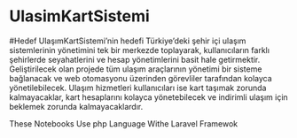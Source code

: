 # UlasimKartSistemi
#Hedef
UlaşımKartSistemi’nin hedefi Türkiye’deki şehir içi ulaşım sistemlerinin yönetimini tek bir merkezde toplayarak, kullanıcıların  farklı  şehirlerde seyahatlerini ve hesap yönetimlerini basit hale getirmektir. Geliştirilecek olan projede tüm ulaşım araçlarının yönetimi bir sisteme bağlanacak ve web otomasyonu üzerinden görevliler tarafından 
kolayca yönetilebilecek. Ulaşım hizmetleri kullanıcıları ise kart taşımak zorunda kalmayacaklar, kart hesaplarını kolayca  yönetebilecek ve indirimli ulaşım için beklemek 
zorunda kalmayacaklardır.

These Notebooks Use php Language Withe Laravel Framewok
